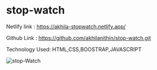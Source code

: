# stop-watch

Netlify link   :  https://akhila-stopwatch.netlify.app/

Github Link   : https://github.com/akhilanithin/stop-watch.git

Technology Used: HTML,CSS,BOOSTRAP,JAVASCRIPT


![stop-Watch](https://github.com/akhilanithin/stop-watch/assets/122517142/edc9c892-e152-4016-8434-15c0d8e726ce)

